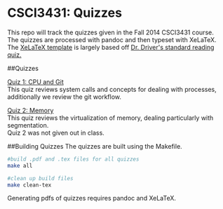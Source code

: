 CSCI3431: Quizzes
================= 

This repo will track the quizzes given in the Fall 2014 CSCI3431 course.  
The quizzes are processed with pandoc and then typeset with XeLaTeX.  
The [XeLaTeX template](templates/quiz.xelatex.template) is largely based off [Dr. Driver's standard reading quiz.](https://gist.github.com/danieldriver/90a73c4d3c72dd837e39)  


##Quizzes

[Quiz 1: CPU and Git](src/01-CPU-and-git-quiz.yaml)  
This quiz reviews system calls and concepts for dealing with processes, additionally we review the git workflow.  

[Quiz 2: Memory](src/02-Memory-and-scheduling.yaml)  
This quiz reviews the virtualization of memory, dealing particularly with segmentation.  
Quiz 2 was not given out in class.  


##Building Quizzes
The quizzes are built using the Makefile.

```bash
#build .pdf and .tex files for all quizzes
make all

#clean up build files
make clean-tex
```

Generating pdfs of quizzes requires pandoc and XeLaTeX.
